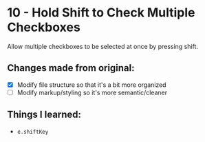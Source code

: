 # 10 - Hold Shift to Check Multiple Checkboxes
Allow multiple checkboxes to be selected at once by pressing shift.

## Changes made from original:
- [x] Modify file structure so that it's a bit more organized
- [ ] Modify markup/styling so it's more semantic/cleaner

## Things I learned:
- `e.shiftKey`
